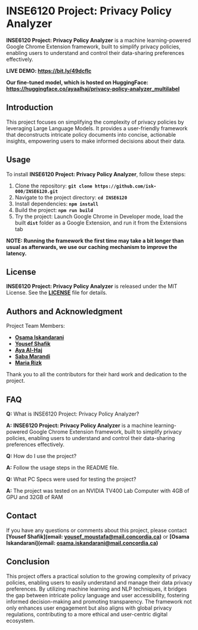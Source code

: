 # **INSE6120 Project: Privacy Policy Analyzer**

**INSE6120 Project: Privacy Policy Analyzer** is a machine learning-powered Google Chrome Extension framework, built to simplify privacy policies, enabling users to understand and control their data-sharing preferences effectively.

**LIVE DEMO: https://bit.ly/49dcflc**

**Our fine-tuned model, which is hosted on HuggingFace: https://huggingface.co/ayaalhaj/privacy-policy-analyzer_multilabel**

## **Introduction**

This project focuses on simplifying the complexity of privacy policies by leveraging Large Language Models. It provides a user-friendly framework that deconstructs intricate policy documents into concise, actionable insights, empowering users to make informed decisions about their data.

## **Usage**

To install **INSE6120 Project: Privacy Policy Analyzer**, follow these steps:

1. Clone the repository: **`git clone https://github.com/isk-000/INSE6120.git`**
2. Navigate to the project directory: **`cd INSE6120`**
3. Install dependencies: **`npm install`**
4. Build the project: **`npm run build`**
5. Try the project: Launch Google Chrome in Developer mode, load the built **`dist`** folder as a Google Extension, and run it from the Extensions tab

**NOTE: Running the framework the first time may take a bit longer than usual as afterwards, we use our caching mechanism to improve the latency.**

## **License**

**INSE6120 Project: Privacy Policy Analyzer** is released under the MIT License. See the **[LICENSE](https://www.blackbox.ai/share/LICENSE)** file for details.

## **Authors and Acknowledgment**

Project Team Members:

- **[Osama Iskandarani](https://github.com/isk-000)**
- **[Yousef Shafik](https://github.com/yousef-virgal)**
- **[Aya Al-Haj](https://github.com/AyaAlHaj17)**
- **[Saba Marandi](https://github.com/sabamarandi)**
- **[Maria Rizk](https://github.com/mariarizk)**

Thank you to all the contributors for their hard work and dedication to the project.

## **FAQ**

**Q:** What is INSE6120 Project: Privacy Policy Analyzer?

**A:** **INSE6120 Project: Privacy Policy Analyzer** is a machine learning-powered Google Chrome Extension framework, built to simplify privacy policies, enabling users to understand and control their data-sharing preferences effectively.

**Q:** How do I use the project?

**A:** Follow the usage steps in the README file.

**Q:** What PC Specs were used for testing the project?

**A:** The project was tested on an NVIDIA TV400 Lab Computer with 4GB of GPU and 32GB of RAM



## **Contact**

If you have any questions or comments about this project, please contact **[Yousef Shafik](email: yousef_moustafa@mail.concordia.ca)** or **[Osama Iskandarani](email: osama.iskandarani@mail.concordia.ca)**

## **Conclusion**

This project offers a practical solution to the growing complexity of privacy policies, enabling users to easily understand and manage their data privacy preferences. By utilizing machine learning and NLP techniques, it bridges the gap between intricate policy language and user accessibility, fostering informed decision-making and promoting transparency. The framework not only enhances user engagement but also aligns with global privacy regulations, contributing to a more ethical and user-centric digital ecosystem.
